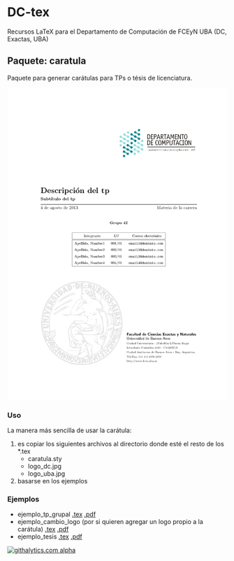 # DC-tex

Recursos LaTeX para el Departamento de Computación de FCEyN UBA (DC, Exactas, UBA)

## Paquete: caratula

Paquete para generar carátulas para TPs o tésis de licenciatura.

![Ejemplo de carátula](https://github.com/bcardiff/dc-tex/blob/master/caratula/ejemplo_tp_grupal_thumbnail.png?raw=true "Ejemplo de carátula")

### Uso

La manera más sencilla de usar la carátula:

1. es copiar los siguientes archivos al directorio donde esté el resto de los *.tex
   - caratula.sty
   - logo_dc.jpg
   - logo_uba.jpg
2. basarse en los ejemplos

### Ejemplos

- ejemplo_tp_grupal [.tex](https://github.com/bcardiff/dc-tex/blob/master/caratula/ejemplo_tp_grupal.tex?raw=true) [.pdf](https://github.com/bcardiff/dc-tex/blob/master/caratula/ejemplo_tp_grupal.pdf?raw=true)
- ejemplo_cambio_logo (por si quieren agregar un logo propio a la carátula) [.tex](https://github.com/bcardiff/dc-tex/blob/master/caratula/ejemplo_cambio_logo.tex?raw=true) [.pdf](https://github.com/bcardiff/dc-tex/blob/master/caratula/ejemplo_cambio_logo.pdf?raw=true)
- ejemplo_tesis [.tex](https://github.com/bcardiff/dc-tex/blob/master/caratula/ejemplo_tesis.tex?raw=true) [.pdf](https://github.com/bcardiff/dc-tex/blob/master/caratula/ejemplo_tesis.pdf?raw=true)


[![githalytics.com alpha](https://cruel-carlota.pagodabox.com/2c4b20913a65f52edbd21e448d59a690 "githalytics.com")](http://githalytics.com/bcardiff/dc-tex)
